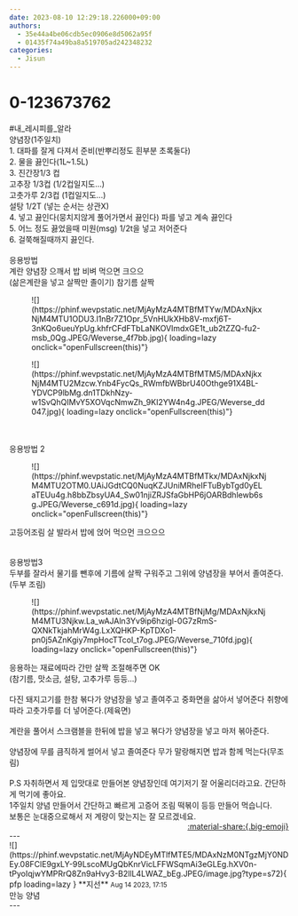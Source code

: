 ```yaml
---
date: 2023-08-10 12:29:18.226000+09:00
authors:
  - 35e44a4be06cdb5ec0906e8d5062a95f
  - 01435f74a49ba8a519705ad242348232
categories:
  - Jisun
---
```


# 0-123673762

<div class="post-container" markdown="1">
<div class="content-container md-sidebar__scrollwrap" markdown="1">

\#내_레시피를_알라 <br>양념장(1주일치)<br>1. 대파를 잘게 다져서 준비(반뿌리정도 흰부분 초록둘다)<br>2. 물을 끓인다(1L~1.5L)<br>3. 진간장1/3 컵 <br>고추장 1/3컵 (1/2컵일지도...)<br>고춧가루 2/3컵 (1컵일지도...)<br>설탕 1/2T (넣는 순서는 상관X)<br>4. 넣고 끓인다(뭉치지않게 풀어가면서 끓인다) 파를 넣고 계속 끓인다<br>5.  어느 정도 끓었을때 미원(msg) 1/2t을 넣고 저어준다<br>6. 걸쭉해질때까지 끓인다.<br><br>응용방법 <br>계란 양념장 으깨서 밥 비벼 먹으면 크으으<br>(삶은계란을 넣고 살짝만 졸이기) 참기름 살짝
<figure markdown="1">
![](https://phinf.wevpstatic.net/MjAyMzA4MTBfMTYw/MDAxNjkxNjM4MTU1ODU3.l1nBr7Z1Opr_5VnHUkXHb8V-mxfj6T-3nKQo6ueuYpUg.khfrCFdFTbLaNKOVImdxGE1t_ub2tZZQ-fu2-msb_0Qg.JPEG/Weverse_4f7bb.jpg){ loading=lazy onclick="openFullscreen(this)"}
</figure>

<figure markdown="1">
![](https://phinf.wevpstatic.net/MjAyMzA4MTBfMTM5/MDAxNjkxNjM4MTU2Mzcw.Ynb4FycQs_RWmfbWBbrU40Othge91X4BL-YDVCP9lbMg.dn1TDkhNzy-w1SvQhQIMvY5XOVqcNmwZh_9KI2YW4n4g.JPEG/Weverse_dd047.jpg){ loading=lazy onclick="openFullscreen(this)"}
</figure>
<br><br>응용방법 2
<figure markdown="1">
![](https://phinf.wevpstatic.net/MjAyMzA4MTBfMTkx/MDAxNjkxNjM4MTU2OTM0.UAiJGdtCQ0NuqKZJUniMRheIFTuBybTgd0yELaTEUu4g.h8bbZbsyUA4_Sw01njiZRJSfaGbHP6jOARBdhlewb6sg.JPEG/Weverse_c691d.jpg){ loading=lazy onclick="openFullscreen(this)"}
</figure>
고등어조림 살 발라서 밥에 얹어 먹으먼 크으으으<br><br><br>응용방법3<br>두부를 잘라서 물기를 뺀후에 기름에 살짝 구워주고 그위에 양념장을 부어서 졸여준다.(두부 조림)
<figure markdown="1">
![](https://phinf.wevpstatic.net/MjAyMzA4MTBfNjMg/MDAxNjkxNjM4MTU3Njkw.La_wAJAln3Yv9ip6hzigl-0G7zRmS-QXNkTkjahMrW4g.LxXQHKP-KpTDXo1-pn0j5AZnKgiy7mpHocTTcol_t7og.JPEG/Weverse_710fd.jpg){ loading=lazy onclick="openFullscreen(this)"}
</figure>
응용하는 재료에따라 간만 살짝 조절해주면 OK<br>(참기름, 맛소금, 설탕, 고추가루 등등...)<br><br>다진 돼지고기를 한참 볶다가 양념장을 넣고 졸여주고 중화면을 삶아서 넣어준다 취향에따라 고춧가루를 더 넣어준다.(제육면)<br><br>계란을 풀어서 스크램블을 한뒤에 밥을 넣고 볶다가 양념장을 넣고 마저 볶아준다.<br><br>양념장에 무를 큼직하게 썰어서 넣고 졸여준다 무가 말랑해지면 밥과 함께 먹는다(무조림)<br><br>P.S  자취하면서 제 입맛대로 만들어본 양념장인데 여기저기 잘 어울리더라고요. 간단하게 먹기에 좋아요.<br>1주일치 양념 만들어서 간단하고 빠르게 고증어 조림 떡볶이 등등 만들어 먹습니다.<br>보통은 눈대중으로해서 저 계량이 맞는지는 잘 모르겠네요.

</div>
</div>

<div style="text-align: right;" markdown="1">
<a href="https://weverse.io/fromis9/fanpost/0-123673762" style="text-align: right;">:material-share:{.big-emoji}</a>
</div>
---

<div class="comments-container md-sidebar__scrollwrap" markdown="1">
<div class="comment" markdown="1">
<div class='id-container' markdown="1">
![](https://phinf.wevpstatic.net/MjAyNDEyMTlfMTE5/MDAxNzM0NTgzMjY0NDEy.08FClE9gxLY-99LscoMUgQbKnrVicLFFWSqmAi3eGLEg.hXV0n-tPyoIqjwYMPRrQ8Zn9aHvy3-B2llL4LWAZ_bEg.JPEG/image.jpg?type=s72){ pfp loading=lazy }
**<span class="artist">지선</span>** <small>Aug 14 2023, 17:15</small><br>
</div>
<div class='comment-body' markdown="1">
만능 양념
</div>
</div>
</div>
---
